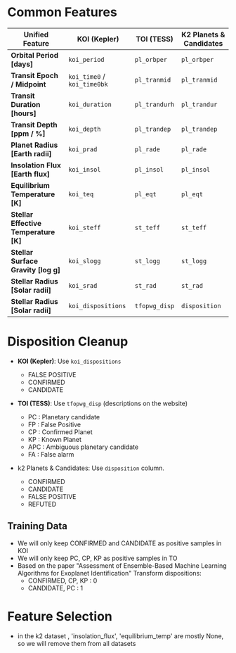 


# Common Features

| **Unified Feature**                   | **KOI (Kepler)**            | **TOI (TESS)** | **K2 Planets & Candidates** |
|---------------------------------------|-----------------------------|----------------|-----------------------------|
| **Orbital Period [days]**             | `koi_period`                | `pl_orbper`    | `pl_orbper`                 |
| **Transit Epoch / Midpoint**          | `koi_time0` / `koi_time0bk` | `pl_tranmid`   | `pl_tranmid`                |
| **Transit Duration [hours]**          | `koi_duration`              | `pl_trandurh`  | `pl_trandur`                |
| **Transit Depth [ppm / %]**           | `koi_depth`                 | `pl_trandep`   | `pl_trandep`                |
| **Planet Radius [Earth radii]**       | `koi_prad`                  | `pl_rade`      | `pl_rade`                   |
| **Insolation Flux [Earth flux]**      | `koi_insol`                 | `pl_insol`     | `pl_insol`                  |
| **Equilibrium Temperature [K]**       | `koi_teq`                   | `pl_eqt`       | `pl_eqt`                    |
| **Stellar Effective Temperature [K]** | `koi_steff`                 | `st_teff`      | `st_teff`                   |
| **Stellar Surface Gravity [log g]**   | `koi_slogg`                 | `st_logg`      | `st_logg`                   |
| **Stellar Radius [Solar radii]**      | `koi_srad`                  | `st_rad`       | `st_rad`                    |
| **Stellar Radius [Solar radii]**      | `koi_dispositions`          | `tfopwg_disp`  | `disposition`               |


# Disposition Cleanup 
- **KOI (Kepler)**: Use `koi_dispositions` 
  - FALSE POSITIVE
  - CONFIRMED
  - CANDIDATE

- **TOI (TESS)**: Use `tfopwg_disp` (descriptions on the website) 
  - PC : Planetary candidate
  - FP : False Positive
  - CP : Confirmed Planet 
  - KP : Known Planet
  - APC : Ambiguous planetary candidate
  - FA : False alarm

- k2 Planets & Candidates: Use `disposition` column.
  - CONFIRMED
  - CANDIDATE
  - FALSE POSITIVE
  - REFUTED

## Training Data 
- We will only keep CONFIRMED and CANDIDATE as positive samples in KOI 
- We will only keep PC, CP, KP as positive samples in TO
- Based on the paper "Assessment of Ensemble-Based Machine Learning Algorithms for Exoplanet Identification" Transform dispositions:
    - CONFIRMED, CP, KP : 0 
    - CANDIDATE, PC : 1
  

# Feature Selection 

* in the k2 dataset , 'insolation_flux', 'equilibrium_temp' are mostly None, so we will remove them from all datasets
